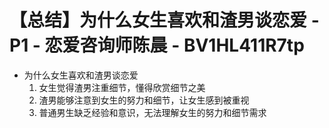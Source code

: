 # 【总结】为什么女生喜欢和渣男谈恋爱 - P1 - 恋爱咨询师陈晨 - BV1HL411R7tp

-   为什么女生喜欢和渣男谈恋爱
    1.  女生觉得渣男注重细节，懂得欣赏细节之美
    2.  渣男能够注意到女生的努力和细节，让女生感到被重视
    3.  普通男生缺乏经验和意识，无法理解女生的努力和细节需求